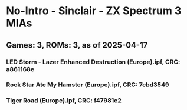 # No-Intro - Sinclair - ZX Spectrum 3 MIAs
## Games: 3, ROMs: 3, as of 2025-04-17

### LED Storm - Lazer Enhanced Destruction (Europe).ipf, CRC: a861168e
### Rock Star Ate My Hamster (Europe).ipf, CRC: 7cbd3549
### Tiger Road (Europe).ipf, CRC: f47981e2
